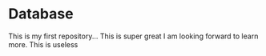 # Database
This is my first repository... This is super great
I am looking forward to learn more.
This is useless
